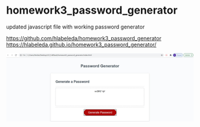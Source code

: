 # homework3_password_generator

updated javascript file with working password generator

https://github.com/hlabeleda/homework3_password_generator
https://hlabeleda.github.io/homework3_password_generator/

![](image/homework3_password_generator.JPG)

